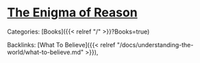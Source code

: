 # [The Enigma of Reason](https://www.hup.harvard.edu/books/9780674237827)

Categories: [Books]({{< relref "/" >}}?Books=true)

Backlinks: [What To Believe]({{< relref "/docs/understanding-the-world/what-to-believe.md" >}}), 
